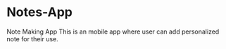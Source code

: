 # Notes-App
Note Making App
This is an mobile app where user can add personalized note for their use.
